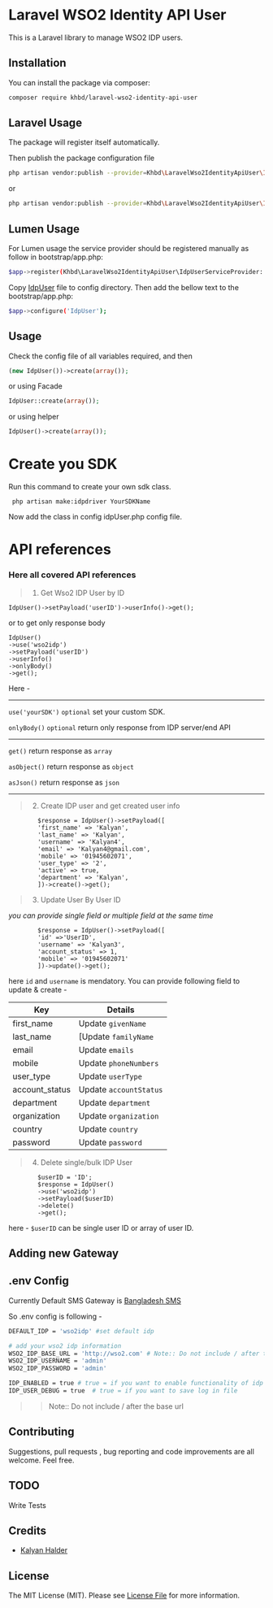 #  Laravel WSO2 Identity API User

This is a Laravel library to manage WSO2 IDP users.

## Installation

You can install the package via composer:

``` bash
composer require khbd/laravel-wso2-identity-api-user
```
## Laravel Usage
The package will register itself automatically.

Then publish the package configuration file

```bash
php artisan vendor:publish --provider=Khbd\LaravelWso2IdentityApiUser\IdpServiceProvider
```
or
```bash
php artisan vendor:publish --provider=Khbd\LaravelWso2IdentityApiUser\IdpServiceProvider  --tag="idpuser"
```
## Lumen Usage
For Lumen usage the service provider should be registered manually as follow in bootstrap/app.php:

```bash
$app->register(Khbd\LaravelWso2IdentityApiUser\IdpUserServiceProvider::class);

```
Copy <a href="https://github.com/tasmidur/laravel-wso2-identity-api-user/blob/main/src/Config/IdpUser.php">IdpUser</a> file to config directory. Then add the bellow text to the bootstrap/app.php:

```bash
$app->configure('IdpUser');
```
## Usage

Check the config file of all variables required, and then

```php
(new IdpUser())->create(array());
```
or using Facade

```php
IdpUser::create(array());
```

or using helper

```php
IdpUser()->create(array());
```

# Create you SDK
Run this command to create your own sdk class.
```
 php artisan make:idpdriver YourSDKName
```
Now add the class in config idpUser.php config file.

# API references
### Here all covered API references 

>1. Get Wso2 IDP User by ID

```
IdpUser()->setPayload('userID')->userInfo()->get();
```
or to get only response body

```
IdpUser()
->use('wso2idp')
->setPayload('userID')
->userInfo()
->onlyBody()
->get();
```
Here - 

-----

```use('yourSDK')``` `optional` set your custom SDK.

```onlyBody()``` `optional` return only response from IDP server/end API

----


```get()``` return response as `array`

```asObject()``` return response as `object`

```asJson()``` return response as `json`

----

>2. Create IDP user and get created user info

```
        $response = IdpUser()->setPayload([
        'first_name' => 'Kalyan',
        'last_name' => 'Kalyan',
        'username' => 'Kalyan4',
        'email' => 'Kalyan4@gmail.com',
        'mobile' => '01945602071',
        'user_type' => '2',
        'active' => true,
        'department' => 'Kalyan',
        ])->create()->get();
```

>3. Update User By User ID

_you can provide single field or multiple field at the same time_

```
        $response = IdpUser()->setPayload([
        'id' =>'UserID',
        'username' => 'Kalyan3',
        'account_status' => 1,
        'mobile' => '01945602071'
        ])->update()->get();
```
here `id` and `username` is mendatory. You can provide following field to update & create - 

| Key | Details |
| ------ | ------ |
| first_name | Update `givenName` |
| last_name | [Update `familyName` |
| email | Update  `emails` |
| mobile | Update `phoneNumbers` |
| user_type | Update `userType`|
| account_status | Update `accountStatus` |
| department | Update `department` |
| organization | Update `organization` |
| country | Update `country` |
| password | Update `password` |


>4. Delete single/bulk IDP User

```
        $userID = 'ID';
        $response = IdpUser()
        ->use('wso2idp')
        ->setPayload($userID)
        ->delete()
        ->get();

```
here - `$userID` can be single user ID or array of user ID. 




## Adding new Gateway

## .env Config

Currently Default SMS Gateway is [Bangladesh SMS](http://bangladeshsms.com/)

So .env config is following -
```bash
DEFAULT_IDP = 'wso2idp' #set default idp 

# add your wso2 idp information
WSO2_IDP_BASE_URL = 'http://wso2.com' # Note:: Do not include / after the base url
WSO2_IDP_USERNAME = 'admin'
WSO2_IDP_PASSWORD = 'admin'

IDP_ENABLED = true # true = if you want to enable functionality of idp
IDP_USER_DEBUG = true  # true = if you want to save log in file
```
>>  Note:: Do not include / after the base url

## Contributing

Suggestions, pull requests , bug reporting and code improvements are all welcome. Feel free.

## TODO

Write Tests

## Credits

- [Kalyan Halder](https://github.com/kalyan312)

## License

The MIT License (MIT). Please see [License File](LICENSE) for more information.
